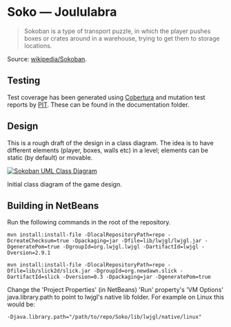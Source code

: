# Soko &mdash; Joululabra
> Sokoban is a type of transport puzzle, in which the player pushes boxes or 
> crates around in a warehouse, trying to get them to storage locations.

Source: [wikipedia/Sokoban](http://en.wikipedia.org/wiki/Sokoban).

## Testing
Test coverage has been generated using [Cobertura](http://cobertura.github.io/cobertura/)
and mutation test reports by [PIT](http://pitest.org/). These can be found in the documentation
folder.

## Design
This is a rough draft of the design in a class diagram. The idea is to have
different elements (player, boxes, walls etc) in a level; elements can be
static (by default) or movable.

[![Sokoban UML Class Diagram](http://www.yuml.me/34c0ff36)](http://www.yuml.me/edit/34c0ff36)

Initial class diagram of the game design.

## Building in NetBeans

Run the following commands in the root of the repository.

```
mvn install:install-file -DlocalRepositoryPath=repo -DcreateChecksum=true -Dpackaging=jar -Dfile=lib/lwjgl/lwjgl.jar -DgeneratePom=true -DgroupId=org.lwjgl.lwjgl -DartifactId=lwjgl -Dversion=2.9.1
```

```
mvn install:install-file -DlocalRepositoryPath=repo -Dfile=lib/slick2d/slick.jar -DgroupId=org.newdawn.slick -DartifactId=slick -Dversion=0.3 -Dpackaging=jar -DgeneratePom=true
```

Change the 'Project Properties' (in NetBeans) 'Run' property's 'VM Options'
java.library.path to point to lwjgl's native lib folder. For example on Linux this would be:


```
-Djava.library.path="/path/to/repo/Soko/lib/lwjgl/native/linux" 
```

